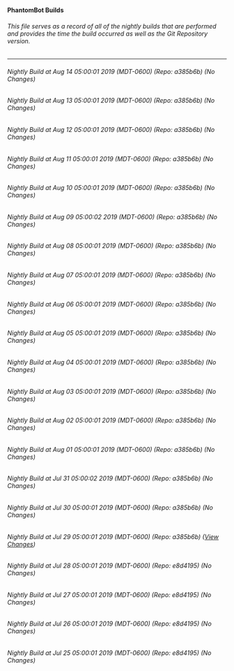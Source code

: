 **PhantomBot Builds**

###### This file serves as a record of all of the nightly builds that are performed and provides the time the build occurred as well as the Git Repository version.
-------------------------------------------------------------------------------------------------------------
###### Nightly Build at Aug 14 05:00:01 2019 (MDT-0600) (Repo: a385b6b) (No Changes)
###### Nightly Build at Aug 13 05:00:01 2019 (MDT-0600) (Repo: a385b6b) (No Changes)
###### Nightly Build at Aug 12 05:00:01 2019 (MDT-0600) (Repo: a385b6b) (No Changes)
###### Nightly Build at Aug 11 05:00:01 2019 (MDT-0600) (Repo: a385b6b) (No Changes)
###### Nightly Build at Aug 10 05:00:01 2019 (MDT-0600) (Repo: a385b6b) (No Changes)
###### Nightly Build at Aug 09 05:00:02 2019 (MDT-0600) (Repo: a385b6b) (No Changes)
###### Nightly Build at Aug 08 05:00:01 2019 (MDT-0600) (Repo: a385b6b) (No Changes)
###### Nightly Build at Aug 07 05:00:01 2019 (MDT-0600) (Repo: a385b6b) (No Changes)
###### Nightly Build at Aug 06 05:00:01 2019 (MDT-0600) (Repo: a385b6b) (No Changes)
###### Nightly Build at Aug 05 05:00:01 2019 (MDT-0600) (Repo: a385b6b) (No Changes)
###### Nightly Build at Aug 04 05:00:01 2019 (MDT-0600) (Repo: a385b6b) (No Changes)
###### Nightly Build at Aug 03 05:00:01 2019 (MDT-0600) (Repo: a385b6b) (No Changes)
###### Nightly Build at Aug 02 05:00:01 2019 (MDT-0600) (Repo: a385b6b) (No Changes)
###### Nightly Build at Aug 01 05:00:01 2019 (MDT-0600) (Repo: a385b6b) (No Changes)
###### Nightly Build at Jul 31 05:00:02 2019 (MDT-0600) (Repo: a385b6b) (No Changes)
###### Nightly Build at Jul 30 05:00:01 2019 (MDT-0600) (Repo: a385b6b) (No Changes)
###### Nightly Build at Jul 29 05:00:01 2019 (MDT-0600) (Repo: a385b6b) ([View Changes](https://github.com/PhantomBot/PhantomBot/compare/e8d4195...a385b6b))
###### Nightly Build at Jul 28 05:00:01 2019 (MDT-0600) (Repo: e8d4195) (No Changes)
###### Nightly Build at Jul 27 05:00:01 2019 (MDT-0600) (Repo: e8d4195) (No Changes)
###### Nightly Build at Jul 26 05:00:01 2019 (MDT-0600) (Repo: e8d4195) (No Changes)
###### Nightly Build at Jul 25 05:00:01 2019 (MDT-0600) (Repo: e8d4195) (No Changes)
